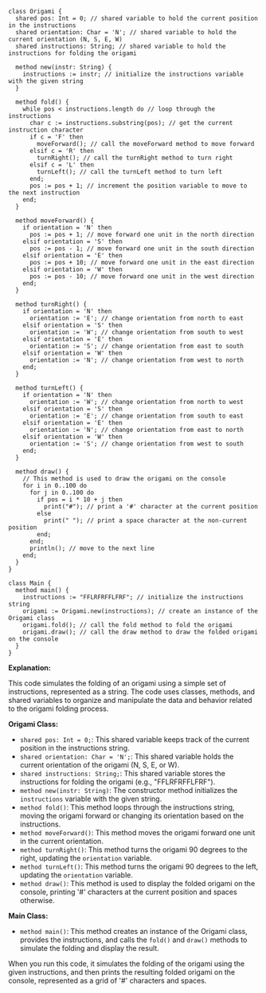 ```cool
class Origami {
  shared pos: Int = 0; // shared variable to hold the current position in the instructions
  shared orientation: Char = 'N'; // shared variable to hold the current orientation (N, S, E, W)
  shared instructions: String; // shared variable to hold the instructions for folding the origami

  method new(instr: String) {
    instructions := instr; // initialize the instructions variable with the given string
  }

  method fold() {
    while pos < instructions.length do // loop through the instructions
      char c := instructions.substring(pos); // get the current instruction character
      if c = 'F' then
        moveForward(); // call the moveForward method to move forward
      elsif c = 'R' then
        turnRight(); // call the turnRight method to turn right
      elsif c = 'L' then
        turnLeft(); // call the turnLeft method to turn left
      end;
      pos := pos + 1; // increment the position variable to move to the next instruction
    end;
  }

  method moveForward() {
    if orientation = 'N' then
      pos := pos + 1; // move forward one unit in the north direction
    elsif orientation = 'S' then
      pos := pos - 1; // move forward one unit in the south direction
    elsif orientation = 'E' then
      pos := pos + 10; // move forward one unit in the east direction
    elsif orientation = 'W' then
      pos := pos - 10; // move forward one unit in the west direction
    end;
  }

  method turnRight() {
    if orientation = 'N' then
      orientation := 'E'; // change orientation from north to east
    elsif orientation = 'S' then
      orientation := 'W'; // change orientation from south to west
    elsif orientation = 'E' then
      orientation := 'S'; // change orientation from east to south
    elsif orientation = 'W' then
      orientation := 'N'; // change orientation from west to north
    end;
  }

  method turnLeft() {
    if orientation = 'N' then
      orientation := 'W'; // change orientation from north to west
    elsif orientation = 'S' then
      orientation := 'E'; // change orientation from south to east
    elsif orientation = 'E' then
      orientation := 'N'; // change orientation from east to north
    elsif orientation = 'W' then
      orientation := 'S'; // change orientation from west to south
    end;
  }

  method draw() {
    // This method is used to draw the origami on the console
    for i in 0..100 do
      for j in 0..100 do
        if pos = i * 10 + j then
          print("#"); // print a '#' character at the current position
        else
          print(" "); // print a space character at the non-current position
        end;
      end;
      println(); // move to the next line
    end;
  }
}

class Main {
  method main() {
    instructions := "FFLRFRFFLFRF"; // initialize the instructions string
    origami := Origami.new(instructions); // create an instance of the Origami class
    origami.fold(); // call the fold method to fold the origami
    origami.draw(); // call the draw method to draw the folded origami on the console
  }
}
```

**Explanation:**

This code simulates the folding of an origami using a simple set of instructions, represented as a string. The code uses classes, methods, and shared variables to organize and manipulate the data and behavior related to the origami folding process.

**Origami Class:**

- `shared pos: Int = 0;`: This shared variable keeps track of the current position in the instructions string.
- `shared orientation: Char = 'N';`: This shared variable holds the current orientation of the origami (N, S, E, or W).
- `shared instructions: String;`: This shared variable stores the instructions for folding the origami (e.g., "FFLRFRFFLFRF").
- `method new(instr: String)`: The constructor method initializes the `instructions` variable with the given string.
- `method fold()`: This method loops through the instructions string, moving the origami forward or changing its orientation based on the instructions.
- `method moveForward()`: This method moves the origami forward one unit in the current orientation.
- `method turnRight()`: This method turns the origami 90 degrees to the right, updating the `orientation` variable.
- `method turnLeft()`: This method turns the origami 90 degrees to the left, updating the `orientation` variable.
- `method draw()`: This method is used to display the folded origami on the console, printing '#' characters at the current position and spaces otherwise.

**Main Class:**

- `method main()`: This method creates an instance of the Origami class, provides the instructions, and calls the `fold()` and `draw()` methods to simulate the folding and display the result.

When you run this code, it simulates the folding of the origami using the given instructions, and then prints the resulting folded origami on the console, represented as a grid of '#' characters and spaces.